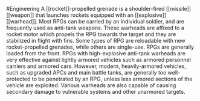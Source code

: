 #Engineering A [[rocket]]-propelled grenade is a shoulder-fired [[missile]] [[weapon]] that launches rockets equipped with an [[explosive]] [[warhead]]. Most RPGs can be carried by an individual soldier, and are frequently used as anti-tank weapons. These warheads are affixed to a rocket motor which propels the RPG towards the target and they are stabilized in flight with fins. Some types of RPG are reloadable with new rocket-propelled grenades, while others are single-use. RPGs are generally loaded from the front. RPGs with high-explosive anti-tank warheads are very effective against lightly armored vehicles such as armored personnel carriers and armored cars. However, modern, heavily-armored vehicles, such as upgraded APCs and main battle tanks, are generally too well-protected to be penetrated by an RPG, unless less armored sections of the vehicle are exploited. Various warheads are also capable of causing secondary damage to vulnerable systems and other unarmored targets.